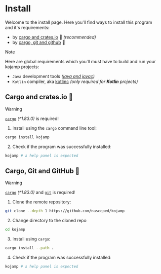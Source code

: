 # Install

Welcome to the install page. Here you'll find ways to install this
program and it's requirements:

- by [cargo and crates.io](#cargo-and-cratesio-) 🦀 _(recommended)_
- by [cargo, git and github](#cargo-git-and-github-) 🐙

> [!NOTE]
>
> Here are global requirements which you'll must have to build and
> run your kojamp projects:
> - `Java` development tools _([java and javac](https://www.oracle.com/java/technologies/downloads/))_
> - `Kotlin` compiler, aka [kotlinc](https://kotlinlang.org/docs/command-line.html#install-the-compiler)
>   _(only required for **Kotlin** projects)_

## Cargo and crates.io 🦀

> [!WARNING]
>
> [`cargo`](https://www.rust-lang.org/tools/install) _(^1.83.0)_ is required!

1. Install using the `cargo` command line tool:

```sh
cargo install kojamp
```

2. Check if the program was successfully installed:

```sh
kojamp # a help panel is expected
```

## Cargo, Git and GitHub 🐙

> [!WARNING]
>
> [`cargo`](https://www.rust-lang.org/tools/install) _(^1.83.0)_ and
> [`git`](https://git-scm.com/) is required!

1. Clone the remote repository:

```sh
git clone --depth 1 https://github.com/nasccped/kojamp
```

2. Change directory to the cloned repo

```sh
cd kojamp
```

3. Install using `cargo`:

```sh
cargo install --path .
```

4. Check if the program was successfully installed:

```sh
kojamp # a help panel is expected
```
